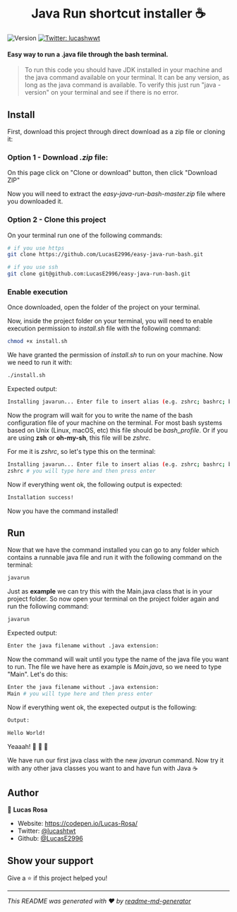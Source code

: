<h1 align="center">Java Run shortcut installer ☕️</h1>
<p>
  <img alt="Version" src="https://img.shields.io/badge/version-1.2.0-blue.svg?cacheSeconds=2592000" />
  <a href="https://twitter.com/lucashtwt" target="_blank">
    <img alt="Twitter: lucashwwt" src="https://img.shields.io/twitter/follow/lucashwwt.svg?style=social" />
  </a>
</p>

#### Easy way to run a .java file through the bash terminal.

> To run this code you should have JDK installed in your machine and the java command available on your terminal. It can be any version, as long as the java command is available. To verify this just run "java -version" on your terminal and see if there is no error.

## Install

First, download this project through direct download as a zip file or cloning it:

### Option 1 - Download *.zip* file:

On this page click on "Clone or download" button, then click "Download ZIP"

Now you will need to extract the *easy-java-run-bash-master.zip* file where you downloaded it.

### Option 2 - Clone this project

On your terminal run one of the following commands:

```sh
# if you use https
git clone https://github.com/LucasE2996/easy-java-run-bash.git

# if you use ssh
git clone git@github.com:LucasE2996/easy-java-run-bash.git
```

### Enable execution

Once downloaded, open the folder of the project on your terminal.

Now, inside the project folder on your terminal, you will need to enable execution permission to *install.sh* file with the following command:

```sh
chmod +x install.sh
```

We have granted the permission of *install.sh* to run on your machine. Now we need to run it with:

```sh
./install.sh
```

Expected output:

```sh
Installing javarun... Enter file to insert alias (e.g. zshrc; bashrc; bash_profile):
```

Now the program will wait for you to write the name of the bash configuration file of your machine on the terminal. For most bash systems based on Unix (Linux, macOS, etc) this file should be *bash_profile*. Or if you are using **zsh** or **oh-my-sh**, this file will be *zshrc*.

For me it is *zshrc*, so let's type this on the terminal:

```sh
Installing javarun... Enter file to insert alias (e.g. zshrc; bashrc; bash_profile):
zshrc # you will type here and then press enter
```

Now if everything went ok, the following output is expected:

```sh
Installation success!
```

Now you have the command installed!

## Run

Now that we have the command installed you can go to any folder which contains a runnable java file and run it with the following command on the terminal: 

```sh
javarun
```

Just as **example** we can try this with the Main.java class that is in your project folder. So now open your terminal on the project folder again and run the following command:

```sh
javarun
```

Expected output:

```sh
Enter the java filename without .java extension:
```

Now the command will wait until you type the name of the java file you want to run. The file we have here as example is *Main.java*, so we need to type "Main". Let's do this:

```sh
Enter the java filename without .java extension:
Main # you will type here and then press enter
```

Now if everything went ok, the exepected output is the following:

```sh
Output:

Hello World!
```

Yeaaah! :tada: :tada: :tada:

We have run our first java class with the new *javarun* command. Now try it with any other java classes you want to and have fun with Java :coffee:

## Author

👤 **Lucas Rosa**

* Website: https://codepen.io/Lucas-Rosa/
* Twitter: [@lucashtwt](https://twitter.com/lucashtwt)
* Github: [@LucasE2996](https://github.com/LucasE2996)

## Show your support

Give a ⭐️ if this project helped you!

***
_This README was generated with ❤️ by [readme-md-generator](https://github.com/kefranabg/readme-md-generator)_
